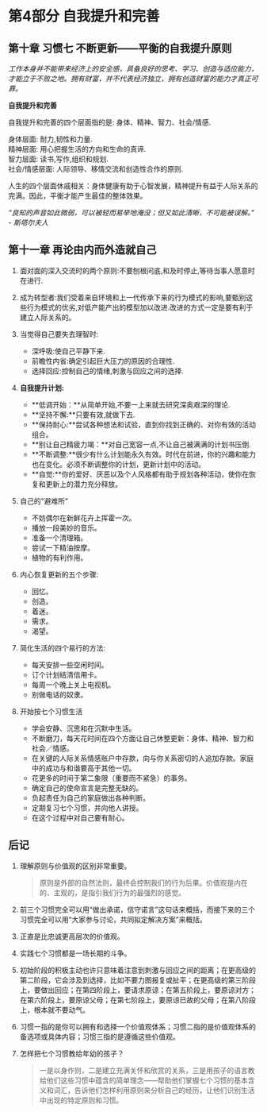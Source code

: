 # 第4部分 自我提升和完善  

## 第十章 习惯七 不断更新——平衡的自我提升原则  


*工作本身并不能带来经济上的安全感，具备良好的思考、学习、创造与适应能力，才能立于不败之地。拥有财富，并不代表经济独立，拥有创造财富的能力才真正可靠。*    


**自我提升和完善**  

自我提升和完善的四个层面指的是: 身体、精神、智力、社会/情感.    

身体层面: 耐力,韧性和力量.   
精神层面: 用心把握生活的方向和生命的真谛.   
智力层面: 读书,写作,组织和规划.  
社会/情感层面: 人际领导、移情交流和创造性合作的原则.  

人生的四个层面休戚相关：身体健康有助于心智发展，精神提升有益于人际关系的完满。因此，平衡才能产生最佳的整体效果。  

*“良知的声音如此微弱，可以被轻而易举地淹没；但又如此清晰，不可能被误解。” - 斯塔尔夫人*   


## 第十一章 再论由内而外造就自己  

1. 面对面的深入交流时的两个原则:不要刨根问底,和及时停止,等待当事人愿意时在进行.   
2. 成为转型者:我们受着来自环境和上一代传承下来的行为模式的影响,要甄别这些行为模式的优劣,对低产能产出的模型加以改进.改进的方式一定是要有利于建立人际关系的。  
3. 当觉得自己要失去理智时:  
	- 深呼吸:使自己平静下来.  
	- 前瞻性内省:确定引起巨大压力的原因的合理性.  
	- 选择回应:控制自己的情绪,刺激与回应之间的选择.  
	
4. **自我提升计划:**  
	- **低调开始：**从简单开始,不要一上来就去研究深奥艰深的理论.  
	- **坚持不懈:**只要有效,就做下去.  
	- **保持耐心:**尝试各种想法和试验，直到你找到正确的、对你有效的活动组合。  
	- **别让自己精疲力竭：**对自己宽容一点,不让自己被满满的计划书压倒.  
	- **不断调整:**很少有什么计划能永久有效。时代在前进，你的兴趣和能力也在变化。必须不断调整你的计划，更新计划中的活动。  
	- **自觉:**你的爱好、厌恶以及个人风格都有助于规划各种活动，使你在恢复和更新上的潜力充分释放。  
	
5. 自己的"避难所"  
	- 不妨偶尔在新鲜花卉上挥霍一次。   
	- 播放一段美妙的音乐。    
	- 准备一个清理箱。    
	- 尝试一下精油按摩。    
	- 植物的有利作用。  

6. 内心恢复更新的五个步骤:

 	- 回忆。 
	- 创造。 
	- 着迷。   
	- 需求。
	- 渴望。   
	
7. 简化生活的四个易行的方法:  
	
	- 每天安排一些空闲时间。  
	- 订个计划结清信用卡。  
	- 每周一个晚上关上电视机。  
	- 别做电话的奴隶。   
	
8. 开始按七个习惯生活  

	- 学会安静、沉思和在沉默中生活。  
	- 不断磨刀，每天花时间在四个方面让自己休整更新：身体、精神、智力和社会／情感。  
	- 在关键的人际关系情感账户中存款，向与你关系密切的人追加存款。家庭中的成功与和谐要高于其他一切。  
	- 花更多的时间于第二象限（重要而不紧急）的事务。
	- 确定自己的使命宣言是完整无缺的。   
	- 负起责任为自己的家庭做出各种判断。  
	- 定期复习七个习惯，并向他人讲授。  
	- 在这个过程中对自己要有耐心。




## 后记   

1. 理解原则与价值观的区别非常重要。  
	
	> 原则是外部的自然法则，最终会控制我们的行为后果。价值观是内在的、主观的，是指引我们行为的最强烈的感觉。  

2. 前三个习惯完全可以用“做出承诺，信守诺言”这句话来概括，而接下来的三个习惯完全可以用“大家参与讨论，共同拟定解决方案”来概括。  

3. 正直是比忠诚更高层次的价值观。  

4. 实践七个习惯都是一场长期的斗争。

5. 初始阶段的积极主动也许只意味着注意到刺激与回应之间的距离；在更高级的第二阶段，它会涉及到选择，比如不要力图报复或扯平；在更高级的第三阶段上，要做出回应；在第四阶段上，要请求原谅；在第五阶段上，要原谅对方；在第六阶段上，要原谅父母；在第七阶段上，要原谅已故的父母；在第八阶段上，根本就不要动气。  

6. 习惯一指的是你可以拥有和选择一个价值观体系；习惯二指的是价值观体系的备选项或具体内容；习惯三指的是遵循这些价值观。  



7. 怎样把七个习惯教给年幼的孩子？  

	> 一是以身作则，二是建立充满关怀和欣赏的关系，三是用孩子的语言教给他们这些习惯中蕴含的简单理念——帮助他们掌握七个习惯的基本含义和词汇，告诉他们怎样利用原则来分析自己的经历，让他们识别生活中出现的特定原则和习惯。  
	
	




	








































